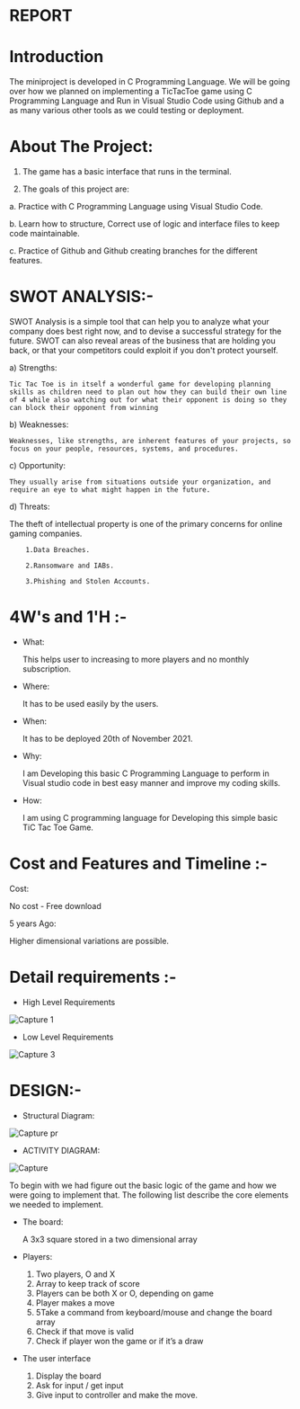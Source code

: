 # REPORT


# Introduction

The miniproject is developed in C Programming Language. We will be going over how we planned on implementing a TicTacToe game using C Programming Language and Run in Visual Studio Code using Github and a as many various other tools as we could testing or deployment.

# About The Project:

1. The game has a basic interface that runs in the terminal.

2. The goals of this project are:

 a. Practice with C Programming Language using Visual Studio Code.

 b. Learn how to structure, Correct use of logic and interface files to keep code maintainable.

 c. Practice of Github and Github creating branches for the different features.

# SWOT ANALYSIS:-

 SWOT Analysis is a simple tool that can help you to analyze what your company does best right now, and to devise a successful strategy for the future. SWOT can also reveal areas of the business that are holding you back, or that your competitors could exploit if you don't protect yourself.

 a) Strengths:

    Tic Tac Toe is in itself a wonderful game for developing planning skills as children need to plan out how they can build their own line of 4 while also watching out for what their opponent is doing so they can block their opponent from winning

 b) Weaknesses:

    Weaknesses, like strengths, are inherent features of your projects, so focus on your people, resources, systems, and procedures.

 c) Opportunity:

    They usually arise from situations outside your organization, and require an eye to what might happen in the future.

 d) Threats:

   The theft of intellectual property is one of the primary concerns for online gaming companies.

        1.Data Breaches.

        2.Ransomware and IABs.

        3.Phishing and Stolen Accounts.

# 4W's and 1'H :-

 * What:

   This helps user to increasing to more players and no monthly subscription.

 * Where:

   It has to be used easily by the users.

 * When:

   It has to be deployed 20th of November 2021.

 * Why:

   I am Developing this basic C Programming Language to perform in Visual studio code in best easy manner and improve my coding skills.

 * How:

   I am using C programming language for Developing this simple basic TiC Tac Toe Game.



# Cost and Features and Timeline :-

Cost:

No cost - Free download

5 years Ago:

Higher dimensional variations are possible.



# Detail requirements :-

* High Level Requirements



![Capture 1](https://user-images.githubusercontent.com/94240954/142771622-e7b47642-9dba-4797-9842-4fa2a0d40459.JPG)



* Low Level Requirements



![Capture 3](https://user-images.githubusercontent.com/94240954/142771671-77a75b2a-04aa-4aef-8239-dbc78ba7b6a6.JPG)


# DESIGN:-


* Structural Diagram:




![Capture pr](https://user-images.githubusercontent.com/94240954/143013940-509395bd-f944-4e79-9b2d-2690719c0dc1.JPG)


* ACTIVITY DIAGRAM:

![Capture](https://user-images.githubusercontent.com/94240954/142768455-a87c8b1e-0356-4381-a405-d5dfda8e15d7.JPG)


To begin with we had figure out the basic logic of the game and how we were going to implement that. The following list describe the core elements we needed to implement.

* The board:

   A 3x3 square stored in a two dimensional array

* Players:

  1. Two players, O and X
  2. Array to keep track of score
  3. Players can be both X or O, depending on game
  4. Player makes a move
  5. 5Take a command from keyboard/mouse and change the board array
  6. Check if that move is valid
  7. Check if player won the game or if it’s a draw 

* The user interface

  1. Display the board
  2. Ask for input / get input
  3. Give input to controller and make the move.




